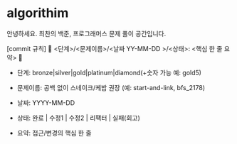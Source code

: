 # algorithim

안녕하세요. 최찬의 백준, 프로그래머스 문제 풀이 공간입니다. 


[commit 규칙]
🔶 <단계>/<문제이름>/<날짜 YY-MM-DD >/<상태>: <핵심 한 줄 요약> 🔶

- 단계: bronze|silver|gold|platinum|diamond(+숫자 가능 예: gold5)
- 문제이름: 공백 없이 스네이크/케밥 권장 (예: start-and-link, bfs_2178)

- 날짜: YYYY-MM-DD

- 상태: 완료 | 수정1 | 수정2 | 리팩터 | 실패(회고)

- 요약: 접근/변경의 핵심 한 줄
